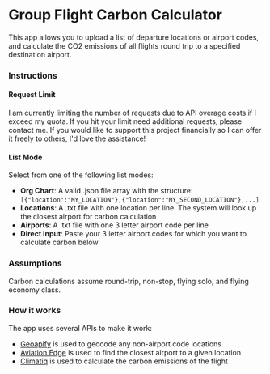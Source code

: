 # Group Flight Carbon Calculator

This app allows you to upload a list of departure locations or airport codes, and calculate the CO2 emissions of all flights round trip to a specified destination airport.

### Instructions

#### Request Limit

I am currently limiting the number of requests due to API overage costs if I exceed my quota. If you hit your limit need additional requests, please contact me. If you would like to support this project financially so I can offer it freely to others, I'd love the assistance!

#### List Mode

Select from one of the following list modes:

* **Org Chart**: A valid .json file array with the structure:
`[{"location":"MY_LOCATION"},{"location":"MY_SECOND_LOCATION"},...]`
* **Locations**: A .txt file with one location per line. The system will look up the closest airport for carbon calculation
* **Airports**: A .txt file with one 3 letter airport code per line
* **Direct Input**: Paste your 3 letter airport codes for which you want to calculate carbon below


### Assumptions

Carbon calculations assume round-trip, non-stop, flying solo, and flying economy class. 

### How it works

The app uses several APIs to make it work:

* [Geoapify](https://www.geoapify.com/) is used to geocode any non-airport code locations
* [Aviation Edge](http://aviation-edge.com) is used to find the closest airport to a given location
* [Climatiq](https://www.climatiq.io/) is used to calculate the carbon emissions of the flight

